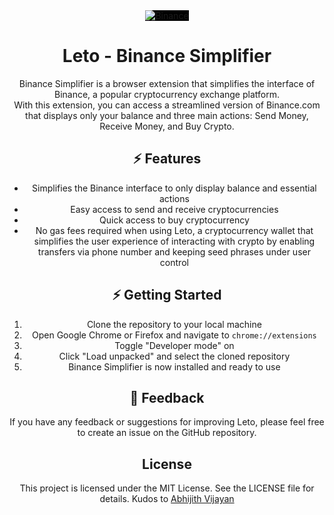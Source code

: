 <div align="center">
  <img src="https://user-images.githubusercontent.com/55061526/219028669-c451cba4-862c-4361-b9d1-520a4f8d8120.png" alt="Binance" style="background: #000" />
<h1 align="center"> Leto - Binance Simplifier</h1>

Binance Simplifier is a browser extension that simplifies the interface of Binance, a popular cryptocurrency exchange platform. <br />
With this extension, you can access a streamlined version of Binance.com that displays only your balance and three main actions: Send Money, Receive Money, and Buy Crypto.


## ⚡️ Features
- Simplifies the Binance interface to only display balance and essential actions
- Easy access to send and receive cryptocurrencies
- Quick access to buy cryptocurrency
- No gas fees required when using Leto, a cryptocurrency wallet that simplifies the user experience of interacting with crypto by enabling transfers via phone number and keeping seed phrases under user control


## ⚡️ Getting Started
1. Clone the repository to your local machine
2. Open Google Chrome or Firefox and navigate to `chrome://extensions`
3. Toggle "Developer mode" on
4. Click "Load unpacked" and select the cloned repository
5. Binance Simplifier is now installed and ready to use

## 🙊 Feedback
If you have any feedback or suggestions for improving Leto, please feel free to create an issue on the GitHub repository.

## License
This project is licensed under the MIT License. See the LICENSE file for details.
Kudos to [Abhijith Vijayan](https://abhijithvijayan.in)
